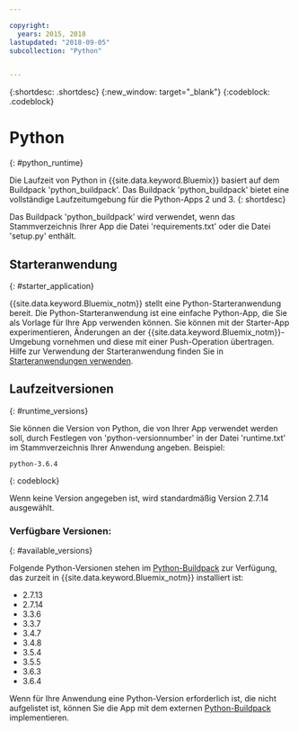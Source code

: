 ```yaml
---

copyright:
  years: 2015, 2018
lastupdated: "2018-09-05"
subcollection: "Python"


---
```


{:shortdesc: .shortdesc}
{:new_window: target="_blank"}
{:codeblock: .codeblock}

# Python
{: #python_runtime}

Die Laufzeit von Python in {{site.data.keyword.Bluemix}} basiert auf dem Buildpack 'python_buildpack'.
Das Buildpack 'python_buildpack' bietet eine vollständige Laufzeitumgebung für die Python-Apps 2 und 3.
{: shortdesc}

Das Buildpack 'python_buildpack' wird verwendet, wenn das Stammverzeichnis Ihrer App die Datei 'requirements.txt' oder die Datei 'setup.py' enthält.

## Starteranwendung
{: #starter_application}

{{site.data.keyword.Bluemix_notm}} stellt eine Python-Starteranwendung bereit.  Die Python-Starteranwendung ist eine einfache Python-App, die Sie als Vorlage für Ihre App verwenden können. Sie können mit der Starter-App experimentieren, Änderungen an der {{site.data.keyword.Bluemix_notm}}-Umgebung vornehmen und diese mit einer Push-Operation übertragen.  Hilfe zur Verwendung der Starteranwendung finden Sie in [Starteranwendungen verwenden](docs/runtimes-common/starter_app_usage.html).

## Laufzeitversionen
{: #runtime_versions}

Sie können die Version von Python, die von Ihrer App verwendet werden soll, durch Festlegen von 'python-versionnumber' in der Datei 'runtime.txt' im Stammverzeichnis Ihrer Anwendung angeben. Beispiel:

```
python-3.6.4
```
{: codeblock}

Wenn keine Version angegeben ist, wird standardmäßig Version 2.7.14 ausgewählt.

### Verfügbare Versionen:
{: #available_versions}

Folgende Python-Versionen stehen im [Python-Buildpack](https://github.com/cloudfoundry/python-buildpack/releases/tag/v1.6.11) zur Verfügung, das zurzeit in {{site.data.keyword.Bluemix_notm}} installiert ist:

* 2.7.13
* 2.7.14
* 3.3.6
* 3.3.7
* 3.4.7
* 3.4.8
* 3.5.4
* 3.5.5
* 3.6.3
* 3.6.4

Wenn für Ihre Anwendung eine Python-Version erforderlich ist, die nicht aufgelistet ist, können Sie die App mit dem externen [Python-Buildpack](https://github.com/cloudfoundry/python-buildpack) implementieren.
